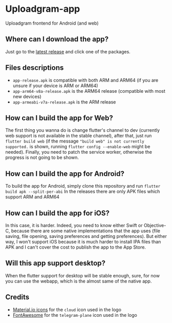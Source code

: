 # Uploadgram-app
Uploadgram frontend for Android (and web)

## Where can I download the app?
Just go to the [latest release](https://github.com/Pato05/uploadgram-app/releases/latest) and click one of the packages.

## Files descriptions
- `app-release.apk` is compatible with both ARM and ARM64 (if you are unsure if your device is ARM or ARM64)
- `app-arm64-v8a-release.apk` is the ARM64 release (compatible with most new devices)
- `app-armeabi-v7a-release.apk` is the ARM release

## How can I build the app for Web?
The first thing you wanna do is change flutter's channel to dev (currently web support is not available in the stable channel), after that, just run `flutter build web` (if the message `"build web" is not currently supported.` is shown, running `flutter config --enable-web` might be needed).
Finally, you need to patch the service worker, otherwise the progress is not going to be shown.

## How can I build the app for Android?
To build the app for Android, simply clone this repository and run `flutter build apk --split-per-abi`
In the releases there are only APK files which support ARM and ARM64

## How can I build the app for iOS?
In this case, it is harder. Indeed, you need to know either Swift or Objective-C, because there are some native implementations that the app uses (file saving, file opening, saving preferences and getting preferences). But either way, I won't support iOS because it is much harder to install IPA files than APK and I can't cover the cost to publish the app to the App Store.

## Will this app support desktop?
When the flutter support for desktop will be stable enough, sure, for now you can use the webapp, which is the almost same of the native app.

## Credits
- [Material.io icons](https://material.io/resources/icons) for the `cloud` icon used in the logo
- [FontAwesome](https://fontawesome.com/) for the `telegram-plane` icon used in the logo
